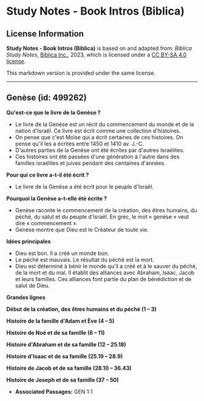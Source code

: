 # Study Notes - Book Intros (Biblica)

## License Information

**Study Notes - Book Intros (Biblica)** is based on and adapted from: _Biblica Study Notes_, [Biblica Inc.](https://www.biblica.com/), 2023, which is licensed under a [CC BY-SA 4.0 license](https://creativecommons.org/licenses/by-sa/4.0/legalcode.en).

This markdown version is provided under the same license.



--------------------------------

## Genèse (id: 499262)

**Qu'est\-ce que le livre de la Genèse ?**

* Le livre de la Genèse est un récit du commencement du monde et de la nation d'Israël. Ce livre est écrit comme une collection d'histoires.
* On pense que c'est Moïse qui a écrit certaines de ces histoires. On pense qu'il les a écrites entre 1450 et 1410 av. J.\-C.
* D'autres parties de la Genèse ont été écrites par d'autres Israélites.
* Ces histoires ont été passées d'une génération à l'autre dans des familles israélites et juives pendant des centaines d'années.

**Pour qui ce livre a\-t\-il été écrit ?**

* Le livre de la Genèse a été écrit pour le peuple d'Israël.

**Pourquoi la Genèse a\-t\-elle été écrite ?**

* Genèse raconte le commencement de la création, des êtres humains, du péché, du salut et du peuple d'Israël. En grec, le mot « genèse » veut dire « commencement ».
* Genèse montre que Dieu est le Créateur de toute vie.

**Idées principales**

* Dieu est bon. Il a créé un monde bon.
* Le péché est mauvais. Le résultat du péché est la mort.
* Dieu est déterminé à bénir le monde qu'il a créé et à le sauver du péché, de la mort et du mal. Il établit des alliances avec Abraham, Isaac, Jacob et leurs familles. Ces alliances font partie du plan de bénédiction et de salut de Dieu.

**Grandes lignes**

**Début de la création, des êtres humains et du péché (1 – 3\)**

**Histoire de la famille d'Adam et Ève (4 – 5\)**

**Histoire de Noé et de sa famille (6 – 11\)**

**Histoire d'Abraham et de sa famille (12 – 25\.18\)**

**Histoire d'Isaac et de sa famille (25\.19 – 28\.9\)**

**Histoire de Jacob et de sa famille (28\.10 – 36\.43\)**

**Histoire de Joseph et de sa famille (37 – 50\)**

* **Associated Passages:** GEN 1:1

